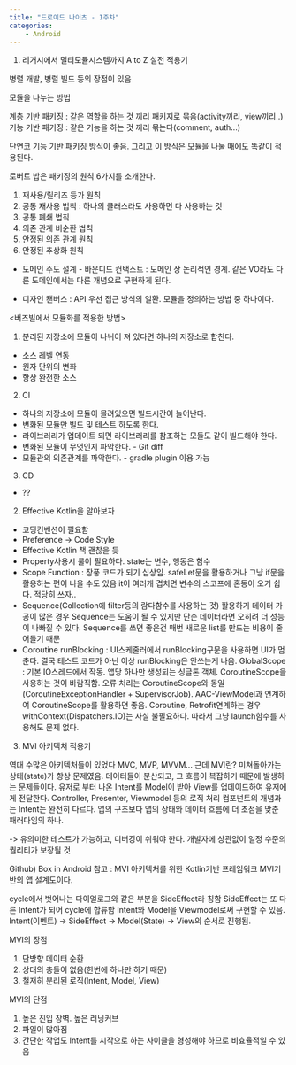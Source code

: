 ```yaml
---
title: "드로이드 나이츠 - 1주차"
categories:
    - Android
---
```

1. 레거시에서 멀티모듈시스템까지 A to Z 실전 적용기

병렬 개발, 병렬 빌드 등의 장점이 있음

모듈을 나누는 방법

계층 기반 패키징 : 같은 역할을 하는 것 끼리 패키지로 묶음(activity끼리, view끼리..)
기능 기반 패키징 : 같은 기능을 하는 것 끼리 묶는다(comment, auth...)

단연코 기능 기반 패키징 방식이 좋음. 그리고 이 방식은 모듈을 나눌 때에도 똑같이 적용된다.

로버트 밥은 패키징의 원칙 6가지를 소개한다.

1. 재사용/릴리즈 등가 원칙
2. 공통 재사용 법칙 : 하나의 클래스라도 사용하면 다 사용하는 것
3. 공통 폐쇄 법칙
4. 의존 관계 비순환 법칙
5. 안정된 의존 관계 원칙
6. 안정된 추상화 원칙


- 도메인 주도 설계 - 바운디드 컨택스트 : 도메인 상 논리적인 경계. 같은 VO라도 다른 도메인에서는 다른 개념으로 구현하게 된다.

- 디자인 캔버스 : API 우선 접근 방식의 일환. 모듈을 정의하는 방법 중 하나이다.



<버즈빌에서 모듈화를 적용한 방법>
1. 분리된 저장소에 모듈이 나뉘어 져 있다면 하나의 저장소로 합친다.
- 소스 레벨 연동
- 원자 단위의 변화
- 항상 완전한 소스

2. CI
- 하나의 저장소에 모듈이 몰려있으면 빌드시간이 늘어난다.
- 변화된 모듈만 빌드 및 테스트 하도록 한다.
- 라이브러리가 업데이트 되면 라이브러리를 참조하는 모듈도 같이 빌드해야 한다.
- 변화된 모듈이 무엇인지 파악한다. - Git diff
- 모듈관의 의존관계를 파악한다. - gradle plugin 이용 가능

3. CD
- ??



2. Effective Kotlin을 알아보자

- 코딩컨벤션이 필요함
- Preference -> Code Style
- Effective Kotlin 책 괜찮을 듯
- Property사용시 룰이 필요하다. state는 변수, 행동은 함수
- Scope Function : 장풍 코드가 되기 십상임. safeLet문을 활용하거나 그냥 if문을 활용하는 편이 나을 수도 있음
it이 여러개 겹치면 변수의 스코프에 혼동이 오기 쉽다. 적당히 쓰자..
- Sequence(Collection에 filter등의 람다함수를 사용하는 것) 활용하기
데이터 가공이 많은 경우 Sequence는 도움이 될 수 있지만 단순 데이터라면 오히려 더 성능이 나빠질 수 있다.
Sequence를 쓰면 좋은건 매번 새로운 list를 만드는 비용이 줄어들기 때문
- Coroutine
runBlocking : UI스케줄러에서 runBlocking구문을 사용하면 UI가 멈춘다. 결국 테스트 코드가 아닌 이상 runBlocking은 안쓰는게 나음.
GlobalScope : 기본 IO스레드에서 작동. 앱당 하나만 생성되는 싱글톤 객체. CoroutineScope을 사용하는 것이 바람직함.
오류 처리는 CoroutineScope와 동일(CoroutineExceptionHandler + SupervisorJob).
AAC-ViewModel과 연계하여 CoroutineScope를 활용하면 좋음.
Coroutine, Retrofit연계하는 경우 withContext(Dispatchers.IO)는 사실 불필요하다. 따라서 그냥 launch함수를 사용해도 문제 없다.





3. MVI 아키텍처 적용기

역대 수많은 아키텍처들이 있었다 MVC, MVP, MVVM...
근데 MVI란? 미쳐돌아가는 상태(state)가 항상 문제였음. 데이터들이 분산되고, 그 흐름이 복잡하기 때문에 발생하는 문제들이다.
유저로 부터 나온 Intent를 Model이 받아 View를 업데이드하여 유저에게 전달한다.
Controller, Presenter, Viewmodel 등의 로직 처리 컴포넌트의 개념과는 Intent는 완전히 다르다.
앱의 구조보다 앱의 상태와 데이터 흐름에 더 초점을 맞춘 패러다임의 하나.

-> 유의미한 테스트가 가능하고, 디버깅이 쉬워야 한다. 개발자에 상관없이 일정 수준의 퀄리티가 보장될 것

Github) Box in Android 참고 : MVI 아키텍처를 위한 Kotlin기반 프레임워크
MVI기반의 앱 설계도이다.

cycle에서 벗어나는 다이얼로그와 같은 부분을 SideEffect라 칭함
SideEffect는 또 다른 Intent가 되어 cycle에 합류함
Intent와 Model을 Viewmodel로써 구현할 수 있음.
Intent(이벤트) -> SideEffect -> Model(State) -> View의 순서로 진행됨.

MVI의 장점
1. 단방향 데이터 순환
2. 상태의 충돌이 없음(한번에 하나만 하기 때문)
3. 철저히 분리된 로직(Intent, Model, View)

MVI의 단점
1. 높은 진입 장벽. 높은 러닝커브
2. 파일이 많아짐
3. 간단한 작업도 Intent를 시작으로 하는 사이클을 형성해야 하므로 비효율적일 수 있음